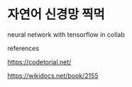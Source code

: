 # 자연어 신경망 찍먹
neural network with tensorflow in collab

references

<a>https://codetorial.net/</a>

<a>https://wikidocs.net/book/2155</a>

